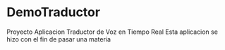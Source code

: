 # DemoTraductor
Proyecto Aplicacion Traductor de Voz en Tiempo Real
Esta aplicacion se hizo con el fin de pasar una materia
